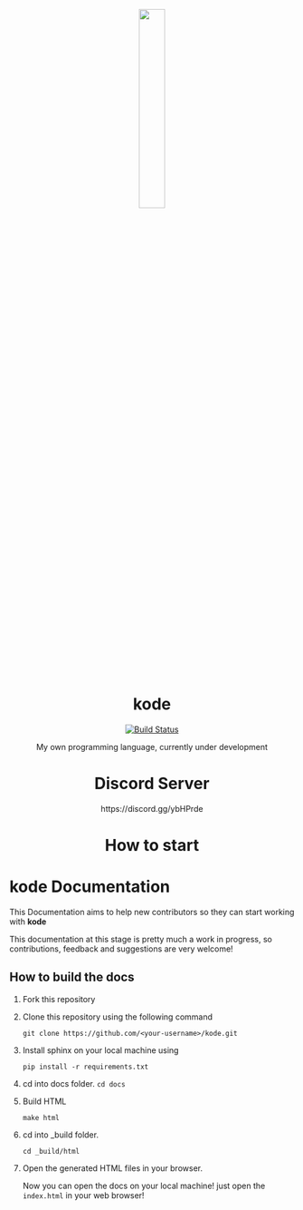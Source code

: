 <p align="center">
  <img width="30%" height="30%" src="images/kode.png">
</p>

<h1 align="center">
  kode
</h1>

<p align="center">
  <a href="https://semaphoreci.com/andrefpoliveira/kode">
    <img src="https://semaphoreci.com/api/v1/andrefpoliveira/kode/branches/master/badge.svg" alt="Build Status" />
  </a>
</p>

<p align="center"> 
  My own programming language, currently under development
</p>

<h1 align="center">
  Discord Server
</h1>
<p align="center">
  https://discord.gg/ybHPrde
</p>


<h1 align="center">
  How to start
</h1>

kode Documentation
===================

This Documentation aims to help new contributors so they can start working with **kode**

This documentation at this stage is pretty much a work in progress, so 
contributions, feedback and suggestions are very welcome!

How to build the docs
---------------------

1. Fork this repository

2. Clone this repository using the following command

    ``git clone https://github.com/<your-username>/kode.git``

3. Install sphinx on your local machine using

    ``pip install -r requirements.txt``

4. cd into docs folder.
    ``cd docs``

5. Build HTML

    ``make html``

6. cd into _build folder.
    
    ``cd _build/html``

7. Open the generated HTML files in your browser.
    
    Now you can open the docs  on your local machine! just open the `index.html` in your web browser!
